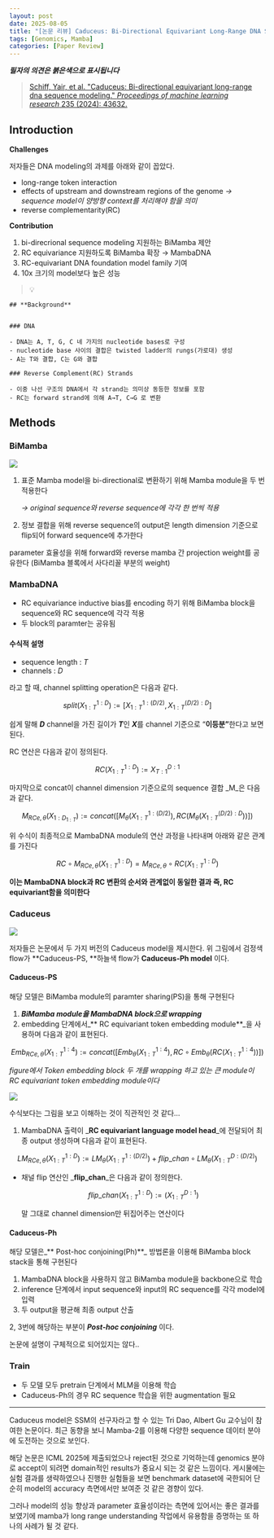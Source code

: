 ```yaml
---
layout: post
date: 2025-08-05
title: "[논문 리뷰] Caduceus: Bi-Directional Equivariant Long-Range DNA Sequence Modeling"
tags: [Genomics, Mamba]
categories: [Paper Review]
---
```


<span class="notion-red">_**필자의 의견은 붉은색으로 표시됩니다**_</span>


> [Schiff, Yair, et al. "Caduceus: Bi-directional equivariant long-range dna sequence modeling." ](https://pmc.ncbi.nlm.nih.gov/articles/PMC12189541/)[_Proceedings of machine learning research_](https://pmc.ncbi.nlm.nih.gov/articles/PMC12189541/)[ 235 (2024): 43632.](https://pmc.ncbi.nlm.nih.gov/articles/PMC12189541/)



## Introduction


**Challenges**


저자들은 DNA modeling의 과제를 아래와 같이 꼽았다.

- long-range token interaction
- effects of upstream and downstream regions of the genome 
_→ sequence model이 양방향 context를 처리해야 함을 의미_
- reverse complementarity(RC)

**Contribution**

1. bi-direcrional sequence modeling 지원하는 BiMamba 제안
1. RC equivariance 지원하도록 BiMamba 확장 → MambaDNA
1. RC-equivariant DNA foundation model family 기여
1. 10x 크기의 model보다 높은 성능

> 💡 


	## **Background**


	### DNA

	- DNA는 A, T, G, C 네 가지의 nucleotide bases로 구성
	- nucleotide base 사이의 결합은 twisted ladder의 rungs(가로대) 생성
	- A는 T와 결합, C는 G와 결합

	### Reverse Complement(RC) Strands

	- 이중 나선 구조의 DNA에서 각 strand는 의미상 동등한 정보를 포함
	- RC는 forward strand에 의해 A→T, C→G 로 변환


## Methods



### BiMamba


![](https://prod-files-secure.s3.us-west-2.amazonaws.com/542b861c-36a8-4051-84e5-8804b6728dba/2c247d59-7815-4980-99f0-8f0d21f445a7/image.png?X-Amz-Algorithm=AWS4-HMAC-SHA256&X-Amz-Content-Sha256=UNSIGNED-PAYLOAD&X-Amz-Credential=ASIAZI2LB466SQK3E7MA%2F20250830%2Fus-west-2%2Fs3%2Faws4_request&X-Amz-Date=20250830T003613Z&X-Amz-Expires=3600&X-Amz-Security-Token=IQoJb3JpZ2luX2VjEHEaCXVzLXdlc3QtMiJGMEQCIDSuH9VzYmUNc7nnwqaXImmpc15REuJrkEa32AmSM5gzAiBehr%2B0eDQOH1e%2Fhp04tE1edfR01XyrvBtuzYf5BSm4gSqIBAjJ%2F%2F%2F%2F%2F%2F%2F%2F%2F%2F8BEAAaDDYzNzQyMzE4MzgwNSIMUTImpr1ZTD9nkov9KtwDNeq7wiMITArzyvdSBjO0hUaj2ALk%2BZodhTjU4gUCADium23fQ4clKvaKew%2Fk%2B12NOCX%2BHsloDWHmuwK%2FF%2FaxSsjXBTyQTpyhHi6PrOMXLqJmKzLKkkCQDW7ZjyLcL9ep3IKaXvggYFtxfxECoM0WDrfnjvvjXXaNWeC2j71nPTZiqYBiI7TlLXH%2FHAa%2BN2JYBuFGZ8FbR2NhtOsMntXRvS%2FJJP0Ln4Gzsd139jScIdiMraT1USNZOw2lE9tzxW2nrVkhsvXXtwS1zku%2F5NjWKY7OQjp%2BL%2Fp%2FRRXH%2BDuugJ3M9enbZT1XzmPHIEkdHF3Rdg0%2FiQW%2B3rDUVQjSd%2FbovALDGl8tAY6OGByC1jMHcUXW45L5KQzqr%2BO7yClAM6LWOhlFyTOygQ9rDD4qoaSI2Ra2ZXs3IxEMTl3Vl2pznz%2FkuDz1fyNY86HUB%2BWW6dTcOcNJN0MZo7yxArSayVJzn0i6zLQf4nTbBz6VwSLtPswEyI25Lm7yly6Qx7FEfdgvw%2FDUqFU%2BuDD%2BmvnV3qp%2Bm1OHj2plzTtXYB8DPTtiRDrNuiMpSVx%2BQRKmcEiMhSRfdxSkY9fyy%2BW01vyzuaKlkgC7XWQqIJVJQqNhjcSMVe2hBVFCAR1LKXKeA2wwtYfJxQY6pgE7DDDCggWtGHiQNOnvTmfXcjH9dateZUpumRS5eCentoFR7KOtKXeADn34YnsspZMcUrcTTVBaoejNWOT7foPxEyVO3olyttxMnpOmH5bWM8EaKtLvu9anybbio4grkBm0Dq3%2FbaLJLSBJtr%2FtK4yN8jODVBwz0dBewPgSUTcUsotF5ZvoNZiuZAxWQgzGO4A4YNx2lzRgN2G9EPC7m4FZzQnBcOaV&X-Amz-Signature=a0571b4d84d34dbb51f941f8a6015896a8cf361c431f30d8524c65f0ee7edb58&X-Amz-SignedHeaders=host&x-amz-checksum-mode=ENABLED&x-id=GetObject)

1. 표준 Mamba model을 bi-directional로 변환하기 위해 Mamba module을 두 번 적용한다

	_→ original sequence와 reverse sequence에 각각 한 번씩 적용_

1. 정보 결합을 위해 reverse sequence의 output은 length dimension 기준으로 flip되어 forward sequence에 추가한다

parameter 효율성을 위해 forward와 reverse mamba 간 projection weight를 공유한다 (BiMamba 블록에서 사다리꼴 부분의 weight)



### MambaDNA

- RC equivariance inductive bias를 encoding 하기 위해 BiMamba block을 sequence와 RC sequence에 각각 적용
- 두 block의 paramter는 공유됨


#### 수식적 설명

- sequence length : _T_
- channels : _D_

라고 할 때,  channel splitting operation은 다음과 같다.


$$
split(X^{1:D}_{1:T}):=[X^{1:(D/2)}_{1:T},X^{(D/2):D}_{1:T}]
$$


<span class="notion-red">쉽게 말해 </span><span class="notion-red">_**D**_</span><span class="notion-red"> channel을 가진 길이가 </span><span class="notion-red">_**T**_</span><span class="notion-red">인 </span><span class="notion-red">_**X**_</span><span class="notion-red">를 channel 기준으로 “</span><span class="notion-red">**이등분”**</span><span class="notion-red">한다고 보면 된다.</span>


RC 연산은 다음과 같이 정의된다.


$$
RC(X^{1:D}_{1:T}):=X^{D:1}_{T:1}
$$


마지막으로 concat이 channel dimension 기준으로의 sequence 결합 _M_은 다음과 같다.


$$
M_{RCe,\theta}(X_{1:D_{1:T}}):=concat([M_{\theta}(X^{1:(D/2)}_{1:T}),RC(M_{\theta}(X^{(D/2):D}_{1:T}))])
$$


위 수식이 최종적으로 MambaDNA module의 연산 과정을 나타내며 아래와 같은 관계를 가진다


$$
RC\circ M_{RCe,\theta}(X^{1:D}_{1:T}) = M_{RCe,\theta} \circ RC(X^{1:D}_{1:T})
$$


**이는 MambaDNA block과 RC 변환의 순서와 관계없이 동일한 결과 즉, RC equivariant함을 의미한다**



### Caduceus


![](https://prod-files-secure.s3.us-west-2.amazonaws.com/542b861c-36a8-4051-84e5-8804b6728dba/f94a60d7-8145-473b-aef9-7c68d3ec604a/image.png?X-Amz-Algorithm=AWS4-HMAC-SHA256&X-Amz-Content-Sha256=UNSIGNED-PAYLOAD&X-Amz-Credential=ASIAZI2LB466SQK3E7MA%2F20250830%2Fus-west-2%2Fs3%2Faws4_request&X-Amz-Date=20250830T003613Z&X-Amz-Expires=3600&X-Amz-Security-Token=IQoJb3JpZ2luX2VjEHEaCXVzLXdlc3QtMiJGMEQCIDSuH9VzYmUNc7nnwqaXImmpc15REuJrkEa32AmSM5gzAiBehr%2B0eDQOH1e%2Fhp04tE1edfR01XyrvBtuzYf5BSm4gSqIBAjJ%2F%2F%2F%2F%2F%2F%2F%2F%2F%2F8BEAAaDDYzNzQyMzE4MzgwNSIMUTImpr1ZTD9nkov9KtwDNeq7wiMITArzyvdSBjO0hUaj2ALk%2BZodhTjU4gUCADium23fQ4clKvaKew%2Fk%2B12NOCX%2BHsloDWHmuwK%2FF%2FaxSsjXBTyQTpyhHi6PrOMXLqJmKzLKkkCQDW7ZjyLcL9ep3IKaXvggYFtxfxECoM0WDrfnjvvjXXaNWeC2j71nPTZiqYBiI7TlLXH%2FHAa%2BN2JYBuFGZ8FbR2NhtOsMntXRvS%2FJJP0Ln4Gzsd139jScIdiMraT1USNZOw2lE9tzxW2nrVkhsvXXtwS1zku%2F5NjWKY7OQjp%2BL%2Fp%2FRRXH%2BDuugJ3M9enbZT1XzmPHIEkdHF3Rdg0%2FiQW%2B3rDUVQjSd%2FbovALDGl8tAY6OGByC1jMHcUXW45L5KQzqr%2BO7yClAM6LWOhlFyTOygQ9rDD4qoaSI2Ra2ZXs3IxEMTl3Vl2pznz%2FkuDz1fyNY86HUB%2BWW6dTcOcNJN0MZo7yxArSayVJzn0i6zLQf4nTbBz6VwSLtPswEyI25Lm7yly6Qx7FEfdgvw%2FDUqFU%2BuDD%2BmvnV3qp%2Bm1OHj2plzTtXYB8DPTtiRDrNuiMpSVx%2BQRKmcEiMhSRfdxSkY9fyy%2BW01vyzuaKlkgC7XWQqIJVJQqNhjcSMVe2hBVFCAR1LKXKeA2wwtYfJxQY6pgE7DDDCggWtGHiQNOnvTmfXcjH9dateZUpumRS5eCentoFR7KOtKXeADn34YnsspZMcUrcTTVBaoejNWOT7foPxEyVO3olyttxMnpOmH5bWM8EaKtLvu9anybbio4grkBm0Dq3%2FbaLJLSBJtr%2FtK4yN8jODVBwz0dBewPgSUTcUsotF5ZvoNZiuZAxWQgzGO4A4YNx2lzRgN2G9EPC7m4FZzQnBcOaV&X-Amz-Signature=96990aac9276a55deb68e72859b81222d2043420e93eec5511aa360c1f46f969&X-Amz-SignedHeaders=host&x-amz-checksum-mode=ENABLED&x-id=GetObject)


저자들은 논문에서 두 가지 버전의 Caduceus model을 제시한다. 위 그림에서 검정색 flow가 **Caduceus-PS, **하늘색 flow가 **Caduceus-Ph model** 이다.



#### Caduceus-PS


해당 모델은 BiMamba module의 paramter sharing(PS)을 통해 구현된다

1. _**BiMamba module을 MambaDNA block으로 wrapping**_
1. embedding 단계에서_** RC equivariant token embedding module**_을 사용하며 다음과 같이 표현된다.

$$
Emb_{RCe,\theta}(X^{1:4}_{1:T}):=concat([Emb_{\theta}(X^{1:4}_{1:T}),RC \circ Emb_{\theta}(RC(X^{1:4}_{1:T}))])
$$


_figure에서 Token embedding block 두 개를 wrapping 하고 있는 큰 module이 RC equivariant token embedding module이다_


![](https://prod-files-secure.s3.us-west-2.amazonaws.com/542b861c-36a8-4051-84e5-8804b6728dba/b175e4da-71eb-4e91-8c23-a06dabe673c9/image.png?X-Amz-Algorithm=AWS4-HMAC-SHA256&X-Amz-Content-Sha256=UNSIGNED-PAYLOAD&X-Amz-Credential=ASIAZI2LB466SQK3E7MA%2F20250830%2Fus-west-2%2Fs3%2Faws4_request&X-Amz-Date=20250830T003614Z&X-Amz-Expires=3600&X-Amz-Security-Token=IQoJb3JpZ2luX2VjEHEaCXVzLXdlc3QtMiJGMEQCIDSuH9VzYmUNc7nnwqaXImmpc15REuJrkEa32AmSM5gzAiBehr%2B0eDQOH1e%2Fhp04tE1edfR01XyrvBtuzYf5BSm4gSqIBAjJ%2F%2F%2F%2F%2F%2F%2F%2F%2F%2F8BEAAaDDYzNzQyMzE4MzgwNSIMUTImpr1ZTD9nkov9KtwDNeq7wiMITArzyvdSBjO0hUaj2ALk%2BZodhTjU4gUCADium23fQ4clKvaKew%2Fk%2B12NOCX%2BHsloDWHmuwK%2FF%2FaxSsjXBTyQTpyhHi6PrOMXLqJmKzLKkkCQDW7ZjyLcL9ep3IKaXvggYFtxfxECoM0WDrfnjvvjXXaNWeC2j71nPTZiqYBiI7TlLXH%2FHAa%2BN2JYBuFGZ8FbR2NhtOsMntXRvS%2FJJP0Ln4Gzsd139jScIdiMraT1USNZOw2lE9tzxW2nrVkhsvXXtwS1zku%2F5NjWKY7OQjp%2BL%2Fp%2FRRXH%2BDuugJ3M9enbZT1XzmPHIEkdHF3Rdg0%2FiQW%2B3rDUVQjSd%2FbovALDGl8tAY6OGByC1jMHcUXW45L5KQzqr%2BO7yClAM6LWOhlFyTOygQ9rDD4qoaSI2Ra2ZXs3IxEMTl3Vl2pznz%2FkuDz1fyNY86HUB%2BWW6dTcOcNJN0MZo7yxArSayVJzn0i6zLQf4nTbBz6VwSLtPswEyI25Lm7yly6Qx7FEfdgvw%2FDUqFU%2BuDD%2BmvnV3qp%2Bm1OHj2plzTtXYB8DPTtiRDrNuiMpSVx%2BQRKmcEiMhSRfdxSkY9fyy%2BW01vyzuaKlkgC7XWQqIJVJQqNhjcSMVe2hBVFCAR1LKXKeA2wwtYfJxQY6pgE7DDDCggWtGHiQNOnvTmfXcjH9dateZUpumRS5eCentoFR7KOtKXeADn34YnsspZMcUrcTTVBaoejNWOT7foPxEyVO3olyttxMnpOmH5bWM8EaKtLvu9anybbio4grkBm0Dq3%2FbaLJLSBJtr%2FtK4yN8jODVBwz0dBewPgSUTcUsotF5ZvoNZiuZAxWQgzGO4A4YNx2lzRgN2G9EPC7m4FZzQnBcOaV&X-Amz-Signature=f817944269c384353101342c0934779b71f00688d346129d145b1018c4a98dc4&X-Amz-SignedHeaders=host&x-amz-checksum-mode=ENABLED&x-id=GetObject)


<span class="notion-red">수식보다는 그림을 보고 이해하는 것이 직관적인 것 같다…</span>

1. MambaDNA 출력이 _**RC equivariant language model head**_에 전달되어 최종 output 생성하며 다음과 같이 표현된다.

$$
LM_{RCe,\theta}(X^{1:D}_{1:T}):= LM_{\theta}(X^{1:(D/2)}_{1:T})+flip\_chan\circ LM_{\theta}(X^{D:(D/2)}_{1:T})
$$

- 채널 flip 연산인 _**flip\_chan**_은 다음과 같이 정의한다.

	$$
	flip\_chan(X^{1:D}_{1:T}):=(X^{D:1}_{1:T})
	$$


	말 그대로 channel dimension만 뒤집어주는 연산이다



#### Caduceus-Ph


해당 모델은_** Post-hoc conjoining(Ph)**_ 방법론을 이용해 BiMamba block stack을 통해 구현된다

1. MambaDNA block을 사용하지 않고 BiMamba module을 backbone으로 학습
1. inference 단계에서 input sequence와 input의 RC sequence를 각각 model에 입력
1. 두 output을 평균해 최종 output 산출

2, 3번에 해당하는 부분이 _**Post-hoc conjoining**_ 이다.


<span class="notion-red">논문에 설명이 구체적으로 되어있지는 않다..</span>



### Train

- 두 모델 모두 pretrain 단계에서 MLM을 이용해 학습
- Caduceus-Ph의 경우 RC sequence 학습을 위한 augmentation 필요

---


<span class="notion-red">Caduceus model은 SSM의 선구자라고 할 수 있는 Tri Dao, Albert Gu 교수님이 참여한 논문이다. 최근 동향을 보니 Mamba-2를 이용해 다양한 sequence 데이터 분야에 도전하는 것으로 보인다.</span>


<span class="notion-red">해당 논문은 ICML 2025에 제출되었으나 reject된 것으로 기억하는데 genomics 분야로 accept이 되려면 domain적인 results가 중요시 되는 것 같은 느낌이다. 게시물에는 실험 결과를 생략하였으나 진행한 실험들을 보면 benchmark dataset에 국한되어 단순히 model의 accuracy 측면에서만 보여준 것 같은 경향이 있다.</span>


<span class="notion-red">그러나 model의 성능 향상과 parameter 효율성이라는 측면에 있어서는 좋은 결과를 보였기에 mamba가 long range understanding 작업에서 유용함을 증명하는 또 하나의 사례가 될 것 같다.</span>

